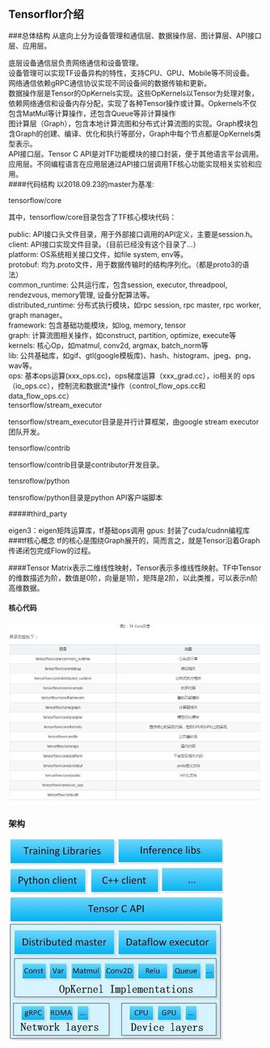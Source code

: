## Tensorflor介绍

###总体结构
从底向上分为设备管理和通信层、数据操作层、图计算层、API接口层、应用层。   

底层设备通信层负责网络通信和设备管理。  
设备管理可以实现TF设备异构的特性，支持CPU、GPU、Mobile等不同设备。  
网络通信依赖gRPC通信协议实现不同设备间的数据传输和更新。  
数据操作层是Tensor的OpKernels实现。这些OpKernels以Tensor为处理对象，依赖网络通信和设备内存分配，实现了各种Tensor操作或计算。Opkernels不仅包含MatMul等计算操作，还包含Queue等非计算操作   
图计算层（Graph），包含本地计算流图和分布式计算流图的实现。Graph模块包含Graph的创建、编译、优化和执行等部分，Graph中每个节点都是OpKernels类型表示。   
API接口层。Tensor C API是对TF功能模块的接口封装，便于其他语言平台调用。   
应用层。不同编程语言在应用层通过API接口层调用TF核心功能实现相关实验和应用。   
####代码结构
以2018.09.23的master为基准:   

tensorflow/core  

其中，tensorflow/core目录包含了TF核心模块代码：   

public: API接口头文件目录，用于外部接口调用的API定义，主要是session.h。   
client: API接口实现文件目录。（目前已经没有这个目录了…）  
platform: OS系统相关接口文件，如file system, env等。  
protobuf: 均为.proto文件，用于数据传输时的结构序列化。（都是proto3的语法）   
common_runtime: 公共运行库，包含session, executor, threadpool, rendezvous, memory管理, 设备分配算法等。   
distributed_runtime: 分布式执行模块，如rpc session, rpc master, rpc worker, graph manager。   
framework: 包含基础功能模块，如log, memory, tensor   
graph: 计算流图相关操作，如construct, partition, optimize, execute等   
kernels: 核心Op，如matmul, conv2d, argmax, batch_norm等   
lib: 公共基础库，如gif、gtl(google模板库)、hash、histogram、jpeg、png、wav等。   
ops: 基本ops运算(xxx_ops.cc)，ops梯度运算（xxx_grad.cc），io相关的       ops（io_ops.cc），控制流和数据流*操作（control_flow_ops.cc和data_flow_ops.cc）   
tensorflow/stream_executor   

tensorflow/stream_executor目录是并行计算框架，由google stream executor团队开发。   

tensorflow/contrib   

tensorflow/contrib目录是contributor开发目录。   

tensroflow/python   

tensroflow/python目录是python API客户端脚本   

#####third_party

eigen3：eigen矩阵运算库，tf基础ops调用
gpus: 封装了cuda/cudnn编程库
###tf核心概念
tf的核心是围绕Graph展开的，简而言之，就是Tensor沿着Graph传递闭包完成Flow的过程。

####Tensor
Matrix表示二维线性映射，Tensor表示多维线性映射。TF中Tensor的维数描述为阶，数值是0阶，向量是1阶，矩阵是2阶，以此类推，可以表示n阶高维数据。


#### 核心代码

![](/assets/tensorflow_code_code.png)

### 架构

![](/assets/tensorflow_framework.png)

